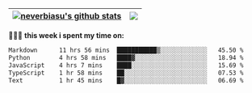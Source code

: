 | <a href="https://github.com/neverbiasu"><img align="center" src="https://github-readme-stats.vercel.app/api?username=neverbiasu&theme=dracula&show_icons=true&hide_border=true&count_private=true" alt="neverbiasu's github stats" /></a> | <a href="https://github.com/neverbiasu"><img align="center" src="https://github-readme-stats.vercel.app/api/top-langs/?username=neverbiasu&theme=dracula&show_icons=true&hide_border=true&layout=compact" /></a> |
| ------------- | ------------- |

👨🏾‍💻 **this week i spent my time on:**
<!--START_SECTION:waka-->

```txt
Markdown      11 hrs 56 mins  ███████████▒░░░░░░░░░░░░░   45.50 %
Python        4 hrs 58 mins   ████▓░░░░░░░░░░░░░░░░░░░░   18.94 %
JavaScript    4 hrs 7 mins    ████░░░░░░░░░░░░░░░░░░░░░   15.69 %
TypeScript    1 hr 58 mins    ██░░░░░░░░░░░░░░░░░░░░░░░   07.53 %
Text          1 hr 45 mins    █▓░░░░░░░░░░░░░░░░░░░░░░░   06.69 %
```

<!--END_SECTION:waka-->
